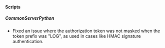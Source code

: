 
#### Scripts

##### CommonServerPython

- Fixed an issue where the authorization token was not masked when the token prefix was "LOG", as used in cases like HMAC signature authentication.
